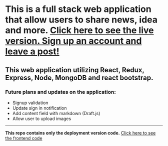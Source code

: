 # This is a full stack web application that allow users to share news, idea and more. [Click here to see the live version. Sign up an account and leave a post!](https://full-stack-blog-sharing.herokuapp.com/)
## This web application utilizing React, Redux, Express, Node, MongoDB and react bootstrap.



### Future plans and updates on the application:
 - Signup validation
 - Update sign in notification
 - Add content field with markdown (Draft.js)
 - Allow user to upload images


---
**This repo contains only the deployment version code.** [Click here to see the frontend code](https://github.com/HangCcZ/Full-Stack-Blog-Sharing-Frontend)
